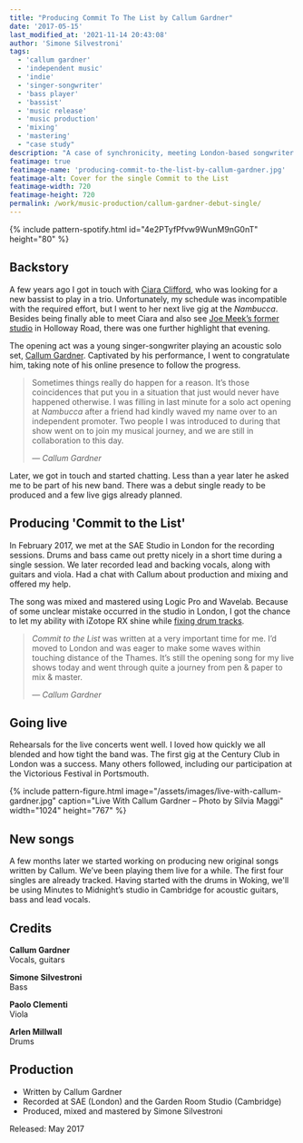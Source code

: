 ```yaml
---
title: "Producing Commit To The List by Callum Gardner"
date: '2017-05-15'
last_modified_at: '2021-11-14 20:43:08'
author: 'Simone Silvestroni'
tags: 
  - 'callum gardner'
  - 'independent music'
  - 'indie'
  - 'singer-songwriter'
  - 'bass player'
  - 'bassist'
  - 'music release'
  - 'music production'
  - 'mixing'
  - 'mastering'
  - "case study"
description: "A case of synchronicity, meeting London-based songwriter Callum Gardner fired up a long-term collaboration that started with producing, mixing and mastering his debut single."
featimage: true
featimage-name: 'producing-commit-to-the-list-by-callum-gardner.jpg'
featimage-alt: Cover for the single Commit to the List
featimage-width: 720
featimage-height: 720
permalink: /work/music-production/callum-gardner-debut-single/
---
```

{% include pattern-spotify.html id="4e2PTyfPfvw9WunM9nG0nT" height="80" %}

## Backstory

A few years ago I got in touch with [Ciara Clifford](https://open.spotify.com/artist/6y4HZjrBa7CMWVdyIkV5RQ), who was looking for a new bassist to play in a trio. Unfortunately, my schedule was incompatible with the required effort, but I went to her next live gig at the _Nambucca_. Besides being finally able to meet Ciara and also see [Joe Meek’s former studio](https://en.wikipedia.org/wiki/Joe_Meek) in Holloway Road, there was one further highlight that evening. 

The opening act was a young singer-songwriter playing an acoustic solo set, [Callum Gardner](https://callumgardnerofficial.com/). Captivated by his performance, I went to congratulate him, taking note of his online presence to follow the progress.

> Sometimes things really do happen for a reason. It’s those coincidences that put you in a situation that just would never have happened otherwise. I was filling in last minute for a solo act opening at _Nambucca_ after a friend had kindly waved my name over to an independent promoter. Two people I was introduced to during that show went on to join my musical journey, and we are still in collaboration to this day.
> 
> <cite>— Callum Gardner</cite>

Later, we got in touch and started chatting. Less than a year later he asked me to be part of his new band. There was a debut single ready to be produced and a few live gigs already planned.

## Producing 'Commit to the List'

In February 2017, we met at the SAE Studio in London for the recording sessions. Drums and bass came out pretty nicely in a short time during a single session. We later recorded lead and backing vocals, along with guitars and viola. Had a chat with Callum about production and mixing and offered my help.

The song was mixed and mastered using Logic Pro and Wavelab. Because of some unclear mistake occurred in the studio in London, I got the chance to let my ability with iZotope RX shine while [fixing drum tracks](/work/sound-design/drums-restoration/).

> _Commit to the List_ was written at a very important time for me. I’d moved to London and was eager to make some waves within touching distance of the Thames. It’s still the opening song for my live shows today and went through quite a journey from pen & paper to mix & master.
> 
> <cite>— Callum Gardner</cite>

## Going live

Rehearsals for the live concerts went well. I loved how quickly we all blended and how tight the band was. The first gig at the Century Club in London was a success. Many others followed, including our participation at the Victorious Festival in Portsmouth.

{% include pattern-figure.html image="/assets/images/live-with-callum-gardner.jpg" caption="Live With Callum Gardner – Photo by Silvia Maggi" width="1024" height="767" %}

## New songs

A few months later we started working on producing new original songs written by Callum. We’ve been playing them live for a while. The first four singles are already tracked. Having started with the drums in Woking, we'll be using Minutes to Midnight’s studio in Cambridge for acoustic guitars, bass and lead vocals.

## Credits

**Callum Gardner**<br>
Vocals, guitars

**Simone Silvestroni**<br>
Bass

**Paolo Clementi**<br>
Viola

**Arlen Millwall**<br>
Drums

## Production

- Written by Callum Gardner
- Recorded at SAE (London) and the Garden Room Studio (Cambridge)
- Produced, mixed and mastered by Simone Silvestroni

Released: May 2017